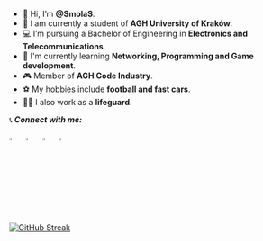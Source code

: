 - 👋 Hi, I’m **@SmolaS**.
- 🏫 I am currently a student of **AGH University of Kraków**.
- 💻 I’m pursuing a Bachelor of Engineering in **Electronics and Telecommunications**.
- 🌱 I'm currently learning **Networking, Programming and Game development**.
- 🎮 Member of **AGH Code Industry**.
- ⚽ My hobbies include **football and fast cars**.
- 🏊‍♂️ I also work as a **lifeguard**.

📞 ***Connect with me:*** 

[<img src="https://img.icons8.com/color/48/000000/linkedin.png" width="3.5%"/>](https://www.linkedin.com/in/szymonsmoła/?locale=en_US)  &nbsp; [<img src="https://github.com/sciencepal/sciencepal/blob/master/assets/discord-round.svg" width="3.5%"/>](https://discordapp.com/users/125285976376475648)  &nbsp; [<img src="https://upload.wikimedia.org/wikipedia/commons/8/83/Steam_icon_logo.svg" width="3.5%"/>](https://steamcommunity.com/id/SmolaS/)  &nbsp; <a href="mailto:szymeksmola@gmail.com"> <img src="https://img.icons8.com/fluent/48/000000/gmail.png" width="3.5%"  />

[![GitHub Streak](https://streak-stats.demolab.com/?user=SmolaS)](https://git.io/streak-stats)
<!---
SmolaS/SmolaS is a ✨ special ✨ repository because its `README.md` (this file) appears on your GitHub profile.
You can click the Preview link to take a look at your changes.
--->
